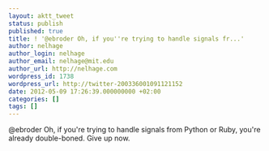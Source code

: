 ```yaml
---
layout: aktt_tweet
status: publish
published: true
title: ! '@ebroder Oh, if you''re trying to handle signals fr...'
author: nelhage
author_login: nelhage
author_email: nelhage@mit.edu
author_url: http://nelhage.com
wordpress_id: 1738
wordpress_url: http://twitter-200336001091121152
date: 2012-05-09 17:26:39.000000000 +02:00
categories: []
tags: []
---
```

@ebroder Oh, if you're trying to handle signals from Python or Ruby, you're already double-boned. Give up now.
